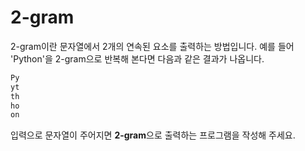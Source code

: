 # 2-gram

2-gram이란 문자열에서 2개의 연속된 요소를 출력하는 방법입니다.
예를 들어 'Python'을 2-gram으로 반복해 본다면 다음과 같은 결과가 나옵니다.

```python
Py
yt
th
ho
on
```

입력으로 문자열이 주어지면 **2-gram**으로 출력하는 프로그램을 작성해 주세요.
